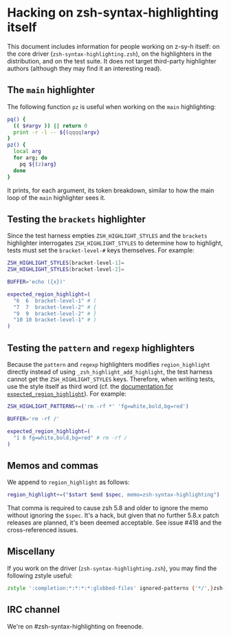 Hacking on zsh-syntax-highlighting itself
=========================================

This document includes information for people working on z-sy-h itself: on the core
driver (`zsh-syntax-highlighting.zsh`), on the highlighters in the distribution, and on the test suite. It does not
target third-party highlighter authors (although they may find it an interesting read).

The `main` highlighter
----------------------

The following function `pz` is useful when working on the `main` highlighting:

```zsh
pq() {
  (( $#argv )) || return 0
  print -r -l -- ${(qqqq)argv}
}
pz() {
  local arg
  for arg; do
    pq ${(z)arg}
  done
}
```

It prints, for each argument, its token breakdown, similar to how the main loop of the `main` highlighter sees it.

Testing the `brackets` highlighter
----------------------------------

Since the test harness empties `ZSH_HIGHLIGHT_STYLES` and the `brackets`
highlighter interrogates `ZSH_HIGHLIGHT_STYLES` to determine how to highlight, tests must set the `bracket-level-#` keys
themselves. For example:

```zsh
ZSH_HIGHLIGHT_STYLES[bracket-level-1]=
ZSH_HIGHLIGHT_STYLES[bracket-level-2]=

BUFFER='echo ({x})'

expected_region_highlight=(
  "6  6  bracket-level-1" # (
  "7  7  bracket-level-2" # {
  "9  9  bracket-level-2" # }
  "10 10 bracket-level-1" # )
)
```

Testing the `pattern` and `regexp` highlighters
-----------------------------------------------

Because the `pattern` and `regexp` highlighters modifies `region_highlight`
directly instead of using `_zsh_highlight_add_highlight`, the test harness cannot get the `ZSH_HIGHLIGHT_STYLES` keys.
Therefore, when writing tests, use the style itself as third word (cf. the
[documentation for `expected_region_highlight`](docs/highlighters.md)). For example:

```zsh
ZSH_HIGHLIGHT_PATTERNS+=('rm -rf *' 'fg=white,bold,bg=red')

BUFFER='rm -rf /'

expected_region_highlight=(
  "1 8 fg=white,bold,bg=red" # rm -rf /
)
```

Memos and commas
----------------

We append to `region_highlight` as follows:

```zsh
region_highlight+=("$start $end $spec, memo=zsh-syntax-highlighting")
```

That comma is required to cause zsh 5.8 and older to ignore the memo without ignoring the `$spec`. It's a hack, but
given that no further 5.8.x patch releases are planned, it's been deemed acceptable. See issue #418 and the
cross-referenced issues.


Miscellany
----------

If you work on the driver (`zsh-syntax-highlighting.zsh`), you may find the following zstyle useful:

```zsh
zstyle ':completion:*:*:*:*:globbed-files' ignored-patterns {'*/',}zsh-syntax-highlighting.plugin.zsh
```

IRC channel
-----------

We're on #zsh-syntax-highlighting on freenode.


